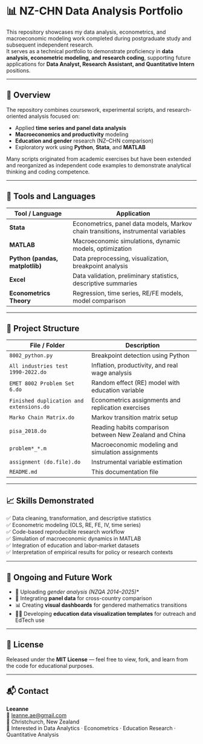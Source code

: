 

# 📊 NZ-CHN Data Analysis Portfolio

This repository showcases my data analysis, econometrics, and macroeconomic modeling work completed during postgraduate study and subsequent independent research.  
It serves as a technical portfolio to demonstrate proficiency in **data analysis, econometric modeling, and research coding**, supporting future applications for **Data Analyst, Research Assistant, and Quantitative Intern** positions.

---

## 🧠 Overview

The repository combines coursework, experimental scripts, and research-oriented analysis focused on:
- Applied **time series and panel data analysis**
- **Macroeconomics and productivity** modeling
- **Education and gender** research (NZ–CHN comparison)
- Exploratory work using **Python**, **Stata**, and **MATLAB**

Many scripts originated from academic exercises but have been extended and reorganized as independent code examples to demonstrate analytical thinking and coding competence.

---

## 🧰 Tools and Languages

| Tool / Language | Application |
|-----------------|--------------|
| **Stata** | Econometrics, panel data models, Markov chain transitions, instrumental variables |
| **MATLAB** | Macroeconomic simulations, dynamic models, optimization |
| **Python (pandas, matplotlib)** | Data preprocessing, visualization, breakpoint analysis |
| **Excel** | Data validation, preliminary statistics, descriptive summaries |
| **Econometrics Theory** | Regression, time series, RE/FE models, model comparison |

---

## 📁 Project Structure

| File / Folder | Description |
|----------------|-------------|
| `8002_python.py` | Breakpoint detection using Python |
| `All industries test 1990-2022.do` | Inflation, productivity, and real wage analysis |
| `EMET 8002 Problem Set 6.do` | Random effect (RE) model with education variable |
| `Finished duplication and extensions.do` | Econometrics assignments and replication exercises |
| `Marko Chain Matrix.do` | Markov transition matrix setup |
| `pisa_2018.do` | Reading habits comparison between New Zealand and China |
| `problem*_*.m` | Macroeconomic modeling and simulation assignments |
| `assignment (do.file).do` | Instrumental variable estimation |
| `README.md` | This documentation file |

---

## 📈 Skills Demonstrated

✅ Data cleaning, transformation, and descriptive statistics  
✅ Econometric modeling (OLS, RE, FE, IV, time series)  
✅ Code-based reproducible research workflow  
✅ Simulation of macroeconomic dynamics in MATLAB  
✅ Integration of education and labor-market datasets  
✅ Interpretation of empirical results for policy or research contexts  

---

## 🚀 Ongoing and Future Work

- 🧮 Uploading *gender analysis (NZQA 2014–2025)**  
- 🔄 Integrating **panel data** for cross-country comparison  
- 📊 Creating **visual dashboards** for gendered mathematics transitions  
- 🧑‍🏫 Developing **education data visualization templates** for outreach and EdTech use

---

## 📜 License
Released under the **MIT License** — feel free to view, fork, and learn from the code for educational purposes.

---

## 📬 Contact
**Leeanne**  
📧 leanne.ae@gmail.com  
📍 Christchurch, New Zealand  
💼 Interested in Data Analytics · Econometrics · Education Research · Quantitative Analysis
